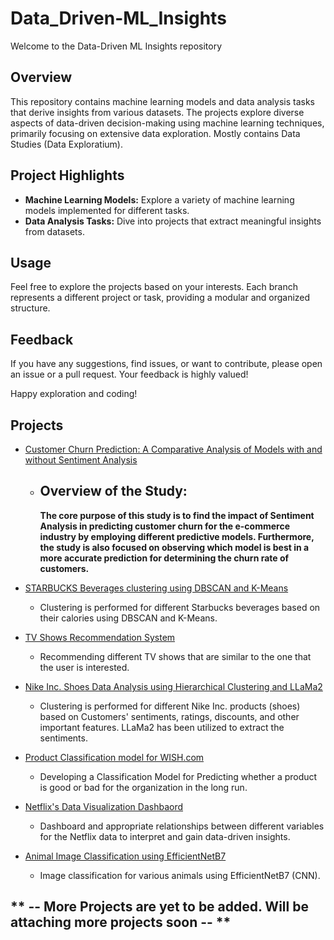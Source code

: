 # Data_Driven-ML_Insights

Welcome to the Data-Driven ML Insights repository
## Overview

This repository contains machine learning models and data analysis tasks that derive insights from various datasets. The projects explore diverse aspects of data-driven decision-making using machine learning techniques, primarily focusing on extensive data exploration. Mostly contains Data Studies (Data Exploratium).

## Project Highlights

- **Machine Learning Models:** Explore a variety of machine learning models implemented for different tasks.
- **Data Analysis Tasks:** Dive into projects that extract meaningful insights from datasets.

## Usage

Feel free to explore the projects based on your interests. Each branch represents a different project or task, providing a modular and organized structure.

## Feedback

If you have any suggestions, find issues, or want to contribute, please open an issue or a pull request. Your feedback is highly valued!

Happy exploration and coding!

## Projects

* [Customer Churn Prediction: A Comparative Analysis of Models with and without Sentiment Analysis](https://github.com/GaneshKotaSLU/Customer-Churn-Prediction.git)
   * ## Overview of the Study:
     
     **The core purpose of this study is to find the impact of Sentiment Analysis in predicting customer churn for the e-commerce industry by employing different predictive models.
     Furthermore, the study is also focused on observing which model is best in a more accurate prediction for determining the churn rate of customers.**
   

* [STARBUCKS Beverages clustering using DBSCAN and K-Means](https://github.com/GaneshKotaSLU/Data_Driven-ML_Insights/blob/STARBUCKS---K-Means-and-DBSCAN-Clustering/)
   - Clustering is performed for different Starbucks beverages based on their calories using DBSCAN and K-Means.

* [TV Shows Recommendation System](https://github.com/GaneshKotaSLU/Data_Driven-ML_Insights/blob/TV-Show-Recommendation-System/TV_Shows_Recommendation_System%20(1).ipynb)
   - Recommending different TV shows that are similar to the one that the user is interested.
  
* [Nike Inc. Shoes Data Analysis using Hierarchical Clustering and LLaMa2](https://github.com/GaneshKotaSLU/Data_Driven-ML_Insights/blob/Nike-Shoe-Data-Analysis-Hierarchical-Clustering/README.md)
   - Clustering is performed for different Nike Inc. products (shoes) based on Customers' sentiments, ratings, discounts, and other important features. LLaMa2 has been utilized to extract the sentiments.

* [Product Classification model for WISH.com](https://github.com/GaneshKotaSLU/Data_Driven-ML_Insights/tree/Wish_E-Commerce-Analysis)
   - Developing a Classification Model for Predicting whether a product is good or bad for the organization in the long run.

*  [Netflix's Data Visualization Dashbaord](https://github.com/GaneshKotaSLU/Data_Driven-ML_Insights/tree/DataVisualization)
   - Dashboard and appropriate relationships between different variables for the Netflix data to interpret and gain data-driven insights.

* [Animal Image Classification using EfficientNetB7](https://github.com/GaneshKotaSLU/Data_Driven-ML_Insights/tree/Deep_Learning_ImageClassification)
   - Image classification for various animals using EfficientNetB7 (CNN).
     
## ** -- More Projects are yet to be added. Will be attaching more projects soon -- **
